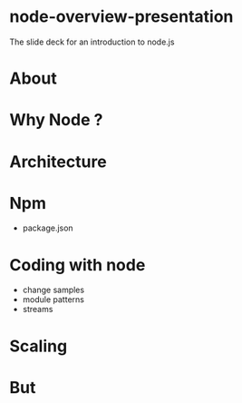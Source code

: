 node-overview-presentation
================================

The slide deck for an introduction to node.js

# About

# Why Node ?

# Architecture

# Npm
 - package.json

# Coding with node
 - change samples
 - module patterns
 - streams

# Scaling

# But
